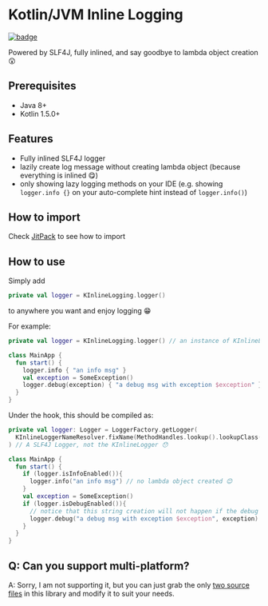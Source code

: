 # Kotlin/JVM Inline Logging

[![badge](https://jitpack.io/v/CXwudi/kotlin-jvm-inline-logging.svg)](https://jitpack.io/#CXwudi/kotlin-jvm-inline-logging)

Powered by SLF4J, fully inlined, and say goodbye to lambda object creation 😲

## Prerequisites

- Java 8+
- Kotlin 1.5.0+

## Features

- Fully inlined SLF4J logger
- lazily create log message without creating lambda object (because everything is inlined 😋)
- only showing lazy logging methods on your IDE (e.g. showing `logger.info {}` on your auto-complete hint instead of `logger.info()`)

## How to import

Check [JitPack](https://jitpack.io/#CXwudi/kotlin-jvm-inline-logging) to see how to import

## How to use

Simply add 

```kotlin
private val logger = KInlineLogging.logger()
```

to anywhere you want and enjoy logging 😁

For example:

```kotlin
private val logger = KInlineLogging.logger() // an instance of KInlineLogger, which is a value class of SLF4J Logger

class MainApp {
  fun start() {
    logger.info { "an info msg" }
    val exception = SomeException()
    logger.debug(exception) { "a debug msg with exception $exception" }
  }
}
```

Under the hook, this should be compiled as:

```kotlin
private val logger: Logger = LoggerFactory.getLogger(
  KInlineLoggerNameResolver.fixName(MethodHandles.lookup().lookupClass())
) // A SLF4J Logger, not the KInlineLogger 😯

class MainApp {
  fun start() {
    if (logger.isInfoEnabled()){
      logger.info("an info msg") // no lambda object created 😊
    }
    val exception = SomeException()
    if (logger.isDebugEnabled()){
      // notice that this string creation will not happen if the debug level is not enabled
      logger.debug("a debug msg with exception $exception", exception) 
    } 
  }
}
```

## Q: Can you support multi-platform?

A: Sorry, I am not supporting it, but you can just grab the only [two source files](./lib/src/main/kotlin/mikufan/cx/inlinelogging/) in this library and modify it to suit your needs.
